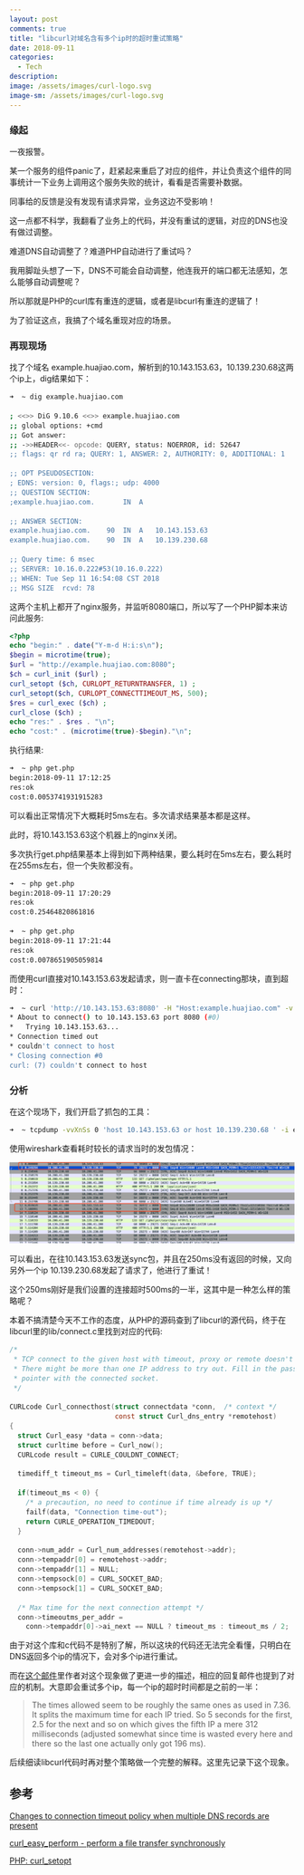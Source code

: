 ```yaml
---
layout: post
comments: true
title: "libcurl对域名含有多个ip时的超时重试策略"
date: 2018-09-11
categories:
  - Tech
description: 
image: /assets/images/curl-logo.svg
image-sm: /assets/images/curl-logo.svg
---
```


### 缘起

一夜报警。

某一个服务的组件panic了，赶紧起来重启了对应的组件，并让负责这个组件的同事统计一下业务上调用这个服务失败的统计，看看是否需要补数据。

同事给的反馈是没有发现有请求异常，业务这边不受影响！

这一点都不科学，我翻看了业务上的代码，并没有重试的逻辑，对应的DNS也没有做过调整。

难道DNS自动调整了？难道PHP自动进行了重试吗？

我用脚趾头想了一下，DNS不可能会自动调整，他连我开的端口都无法感知，怎么能够自动调整呢？

所以那就是PHP的curl库有重连的逻辑，或者是libcurl有重连的逻辑了！

为了验证这点，我搞了个域名重现对应的场景。


### 再现现场

找了个域名 example.huajiao.com，解析到的10.143.153.63，10.139.230.68这两个ip上，dig结果如下：

```bash
➜  ~ dig example.huajiao.com

; <<>> DiG 9.10.6 <<>> example.huajiao.com
;; global options: +cmd
;; Got answer:
;; ->>HEADER<<- opcode: QUERY, status: NOERROR, id: 52647
;; flags: qr rd ra; QUERY: 1, ANSWER: 2, AUTHORITY: 0, ADDITIONAL: 1

;; OPT PSEUDOSECTION:
; EDNS: version: 0, flags:; udp: 4000
;; QUESTION SECTION:
;example.huajiao.com.		IN	A

;; ANSWER SECTION:
example.huajiao.com.	90	IN	A	10.143.153.63
example.huajiao.com.	90	IN	A	10.139.230.68

;; Query time: 6 msec
;; SERVER: 10.16.0.222#53(10.16.0.222)
;; WHEN: Tue Sep 11 16:54:08 CST 2018
;; MSG SIZE  rcvd: 78
```

这两个主机上都开了nginx服务，并监听8080端口，所以写了一个PHP脚本来访问此服务:

```php
<?php
echo "begin:" . date("Y-m-d H:i:s\n");
$begin = microtime(true);
$url = "http://example.huajiao.com:8080";
$ch = curl_init ($url) ;
curl_setopt ($ch, CURLOPT_RETURNTRANSFER, 1) ;
curl_setopt($ch, CURLOPT_CONNECTTIMEOUT_MS, 500);
$res = curl_exec ($ch) ;
curl_close ($ch) ;
echo "res:" . $res . "\n";
echo "cost:" . (microtime(true)-$begin)."\n";
```

执行结果:

```bash
➜  ~ php get.php
begin:2018-09-11 17:12:25
res:ok
cost:0.0053741931915283
```

可以看出正常情况下大概耗时5ms左右。多次请求结果基本都是这样。

此时，将10.143.153.63这个机器上的nginx关闭。

多次执行get.php结果基本上得到如下两种结果，要么耗时在5ms左右，要么耗时在255ms左右，但一个失败都没有。

```bash
➜  ~ php get.php
begin:2018-09-11 17:20:29
res:ok
cost:0.25464820861816

➜  ~ php get.php
begin:2018-09-11 17:21:44
res:ok
cost:0.0078651905059814
```


而使用curl直接对10.143.153.63发起请求，则一直卡在connecting那块，直到超时：

```bash
➜  ~ curl 'http://10.143.153.63:8080' -H "Host:example.huajiao.com" -v
* About to connect() to 10.143.153.63 port 8080 (#0)
*   Trying 10.143.153.63...
* Connection timed out
* couldn't connect to host
* Closing connection #0
curl: (7) couldn't connect to host
```

### 分析

在这个现场下，我们开启了抓包的工具：

```bash
➜  ~ tcpdump -vvXnSs 0 'host 10.143.153.63 or host 10.139.230.68 ' -i eth0 -w example.cap
```

使用wireshark查看耗时较长的请求当时的发包情况：

![wireshark](/assets/images/sina/1970bdbc18e4b6672013fa2e937119cf.jpg)

可以看出，在往10.143.153.63发送sync包，并且在250ms没有返回的时候，又向另外一个ip 10.139.230.68发起了请求了，他进行了重试！

这个250ms刚好是我们设置的连接超时500ms的一半，这其中是一种怎么样的策略呢？

本着不搞清楚今天不工作的态度，从PHP的源码查到了libcurl的源代码，终于在libcurl里的lib/connect.c里找到对应的代码:

```c
/*
 * TCP connect to the given host with timeout, proxy or remote doesn't matter.
 * There might be more than one IP address to try out. Fill in the passed
 * pointer with the connected socket.
 */

CURLcode Curl_connecthost(struct connectdata *conn,  /* context */
                          const struct Curl_dns_entry *remotehost)
{
  struct Curl_easy *data = conn->data;
  struct curltime before = Curl_now();
  CURLcode result = CURLE_COULDNT_CONNECT;

  timediff_t timeout_ms = Curl_timeleft(data, &before, TRUE);

  if(timeout_ms < 0) {
    /* a precaution, no need to continue if time already is up */
    failf(data, "Connection time-out");
    return CURLE_OPERATION_TIMEDOUT;
  }

  conn->num_addr = Curl_num_addresses(remotehost->addr);
  conn->tempaddr[0] = remotehost->addr;
  conn->tempaddr[1] = NULL;
  conn->tempsock[0] = CURL_SOCKET_BAD;
  conn->tempsock[1] = CURL_SOCKET_BAD;

  /* Max time for the next connection attempt */
  conn->timeoutms_per_addr =
    conn->tempaddr[0]->ai_next == NULL ? timeout_ms : timeout_ms / 2;
```

由于对这个库和c代码不是特别了解，所以这块的代码还无法完全看懂，只明白在DNS返回多个ip的情况下，会对多个ip进行重试。

而在[这个邮件](https://curl.haxx.se/mail/lib-2014-11/0160.html#start)里作者对这个现象做了更进一步的描述，相应的回复邮件也提到了对应的机制。大意即会重试多个ip，每一个ip的超时时间都是之前的一半：

> The times allowed seem to be roughly the same ones as used in 7.36. It splits
> the maximum time for each IP tried. So 5 seconds for the first, 2.5 for the
> next and so on which gives the fifth IP a mere 312 milliseconds (adjusted
> somewhat since time is wasted every here and there so the last one actually
> only got 196 ms).

后续细读libcurl代码时再对整个策略做一个完整的解释。这里先记录下这个现象。

## 参考

[Changes to connection timeout policy when multiple DNS records are present](https://curl.haxx.se/mail/lib-2014-11/0160.html#start)

[curl_easy_perform - perform a file transfer synchronously](https://curl.haxx.se/libcurl/c/curl_easy_perform.html)

[PHP: curl_setopt](http://us1.php.net/manual/zh/function.curl-setopt.php)
